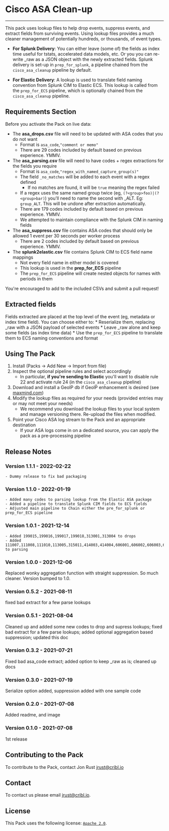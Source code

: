 # Cisco ASA Clean-up
----

This pack uses lookup files to help drop events, suppress events, and extract fields from surviving events. Using lookup files provides a much cleaner management of potentially hundreds, or thousands, of event types. 

* **For Splunk Delivery**: You can either leave (some of) the fields as index time useful for tstats, accelerated data models, etc. Or you you can re-write _raw as a JSON object with the newly extracted fields. Splunk delivery is set-up in `prep_for_splunk`, a pipeline chained from the `cisco_asa_cleanup` pipeline by default.

* **For Elastic Delivery**: A lookup is used to translate field naming convention from Splunk CIM to Elastic ECS. This lookup is called from the `prep_for_ECS` pipeline, which is optionally chained from the `cisco_asa_cleanup` pipeline.


## Requirements Section

Before you activate the Pack on live data:
* The **asa_drops.csv** file will need to be updated with ASA codes that you do not want
    * Format is `asa_code`,`"comment or memo"`
    * There are 29 codes included by default based on previous experience. YMMV.
* The **asa_parsing.csv** file will need to have codes + regex extractions for the fields you require
    * Format is `asa_code`,`"regex_with_named_capture_group(s)"`
    * The field `_no_matches` will be added to each event with a regex defined
        * If no matches are found, it will be `true` meaning the regex failed
    * If a regex uses the same named group twice (eg, `(?<group>foo)|(?<group>bar)`) you'll need to name the second with _ALT. Eg: `group_ALT`. This will be undone after extraction automatically.
    * There are 179 codes included by default based on previous experience. YMMV.
    * We attempted to maintain compliance with the Splunk CIM in naming fields
* The **asa_suppress.csv** file contains ASA codes that should only be allowed 1 event per 30 seconds per worker process
    * There are 2 codes included by default based on previous experience. YMMV.
* The **splunk2elastic.csv** file contains Splunk CIM to ECS field name mappings
    * Not every field name in either model is covered
    * This lookup is used in the **prep_for_ECS** pipeline
    * The `prep_for_ECS` pipeline will create nested objects for names with periods in them

You're encouraged to add to the included CSVs and submit a pull request!

## Extracted fields

Fields extracted are placed at the top level of the event (eg, metadata or index time field). You can choose either to:
    * Reserialize them, replacing _raw with a JSON payload of selected events
    * Leave _raw alone and keep some fields (as index time data)
    * Use the `prep_for_ECS` pipeline to translate them to ECS naming conventions and format

## Using The Pack

1. Install (Packs -> Add New -> Import from file)
2. Inspect the optional pipeline rules and select accordingly
    - In particular, **if you're sending to Elastic** you'll want to disable rule 22 and activate rule 24 (in the `cisco_asa_cleanup` pipeline)
3. Download and install a GeoIP db if GeoIP enhancement is desired (see [maxmind.com](https://dev.maxmind.com/geoip/geolite2-free-geolocation-data?lang=en))
4. Modify the lookup files as required for your needs (provided entries may or may not meet your needs)
    * We recommend you download the lookup files to your local system and manage versioning there. Re-upload the files when modified.
5. Point your Cisco ASA log stream to the Pack and an appropriate destination
    * If your ASA logs come in on a dedicated source, you can apply the pack as a pre-processing pipeline



## Release Notes

### Version 1.1.1 - 2022-02-22
    - Dummy release to fix bad packaging

### Version 1.1.0 - 2022-01-19
    - Added many codes to parsing lookup from the Elastic ASA package
    - Added a pipeline to translate Splunk CIM fields to ECS fields
    - Adjusted main pipeline to Chain either the pre_for_splunk or prep_for_ECS pipeline

### Version 1.0.1 - 2021-12-14
    - Added 199015,199016,199017,199018,313001,313004 to drops
    - Added 111007,111008,111010,113005,315011,414003,414004,606001,606002,606003,606004,711004 to parsing

### Version 1.0.0 - 2021-12-06
Replaced wonky aggregation function with straight suppression. So much cleaner. Version bumped to 1.0.

### Version 0.5.2 - 2021-08-11
fixed bad extract for a few parse lookups

### Version 0.5.1 - 2021-08-04
Cleaned up and added some new codes to drop and supress lookups; fixed bad extract for a few parse lookups; added optional aggregation based suppression; updated this doc

### Version 0.3.2 - 2021-07-21
Fixed bad asa_code extract; added option to keep _raw as is; cleaned up docs

### Version 0.3.0 - 2021-07-19
Serialize option added, suppression added with one sample code

### Version 0.2.0 - 2021-07-08
Added readme, and image

### Version 0.1.0 - 2021-07-08
1st release


## Contributing to the Pack
To contribute to the Pack, contact Jon Rust <jrust@cribl.io>


## Contact
To contact us please email <jrust@cribl.io>.


## License
This Pack uses the following license: [`Apache 2.0`](https://github.com/criblio/appscope/blob/master/LICENSE).
